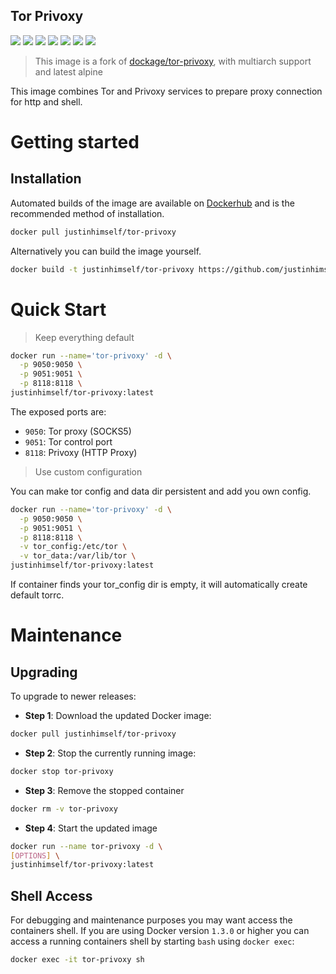 ## Tor Privoxy

![](https://img.shields.io/badge/ARCH-x86-9cf)
![](https://img.shields.io/badge/ARCH-x86_64-red)
![](https://img.shields.io/badge/ARCH-ARM_64-ff69b4)
![](https://img.shields.io/badge/ARCH-ARM_v7-yellow)
![](https://img.shields.io/badge/ARCH-ARM_v6-green)
![](https://img.shields.io/badge/ARCH-PowerPC_64_le-blueviolet)
![](https://img.shields.io/badge/ARCH-IBM_Z-blue)

> This image is a fork of [dockage/tor-privoxy](https://github.com/dockage/tor-privoxy), with multiarch support and latest alpine

This image combines Tor and Privoxy services to prepare proxy connection for http and shell.

# Getting started

## Installation

Automated builds of the image are available on [Dockerhub](https://hub.docker.com/r/justinhimself/tor-privoxy) and is the recommended method of installation.

```bash
docker pull justinhimself/tor-privoxy
```

Alternatively you can build the image yourself.

```bash
docker build -t justinhimself/tor-privoxy https://github.com/justinhimself/docker-autobuild.git#master:tor-privoxy
```

# Quick Start

> Keep everything default

```bash
docker run --name='tor-privoxy' -d \
  -p 9050:9050 \
  -p 9051:9051 \
  -p 8118:8118 \
justinhimself/tor-privoxy:latest
```

The exposed ports are:

- <code>9050</code>: Tor proxy (SOCKS5)
- <code>9051</code>: Tor control port
- <code>8118</code>: Privoxy (HTTP Proxy)

> Use custom configuration

You can make tor config and data dir persistent and add you own config.

```bash
docker run --name='tor-privoxy' -d \
  -p 9050:9050 \
  -p 9051:9051 \
  -p 8118:8118 \
  -v tor_config:/etc/tor \
  -v tor_data:/var/lib/tor \
justinhimself/tor-privoxy:latest
```

If container finds your tor_config dir is empty, it will automatically create default torrc.

# Maintenance

## Upgrading

To upgrade to newer releases:

- **Step 1**: Download the updated Docker image:

```bash
docker pull justinhimself/tor-privoxy
```

- **Step 2**: Stop the currently running image:

```bash
docker stop tor-privoxy
```

- **Step 3**: Remove the stopped container

```bash
docker rm -v tor-privoxy
```

- **Step 4**: Start the updated image

```bash
docker run --name tor-privoxy -d \
[OPTIONS] \
justinhimself/tor-privoxy:latest
```

## Shell Access

For debugging and maintenance purposes you may want access the containers shell. If you are using Docker version `1.3.0` or higher you can access a running containers shell by starting `bash` using `docker exec`:

```bash
docker exec -it tor-privoxy sh
```
